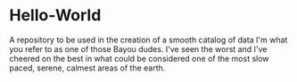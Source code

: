 # Hello-World
A repository to be used in the creation of a smooth catalog of data
I'm what you refer to as one of those Bayou dudes. I've seen the worst and I've cheered on the best in what could be considered one of the most slow paced, serene, calmest areas of the earth.
